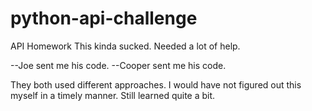 # python-api-challenge
API Homework
 This kinda sucked. Needed a lot of help.

--Joe sent me his code.
--Cooper sent me his code.

They both used different approaches. I would have not figured out this myself in a timely manner.
Still learned quite a bit.